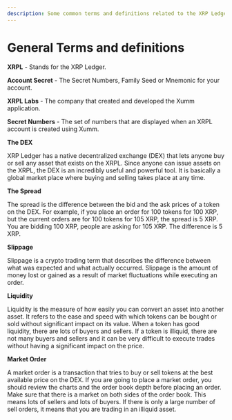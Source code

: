 ```yaml
---
description: Some common terms and definitions related to the XRP Ledger and Xumm
---
```


# General Terms and definitions

**XRPL** - Stands for the XRP Ledger.

**Account Secret** - The Secret Numbers, Family Seed or Mnemonic for your account.

**XRPL Labs** - The company that created and developed the Xumm application.

**Secret Numbers** - The set of numbers that are displayed when an XRPL account is created using Xumm.

**The DEX**&#x20;

XRP Ledger has a native decentralized exchange (DEX) that lets anyone buy or sell any asset that exists on the XRPL. Since anyone can issue assets on the XRPL, the DEX is an incredibly useful and powerful tool. It is basically a global market place where buying and selling takes place at any time. &#x20;

**The Spread**&#x20;

The spread is the difference between the bid and the ask prices of a token on the DEX. For example, if you place an order for 100 tokens for 100 XRP, but the current orders are for 100 tokens for 105 XRP, the spread is 5 XRP. You are bidding 100 XRP, people are asking for 105 XRP. The difference is 5 XRP. &#x20;

**Slippage**

Slippage is a crypto trading term that describes the difference between what was expected and what actually occurred. Slippage is the amount of money lost or gained as a result of market fluctuations while executing an order.

**Liquidity**

Liquidity is the measure of how easily you can convert an asset into another asset. It refers to the ease and speed with which tokens can be bought or sold without significant impact on its value. When a token has good liquidity, there are lots of buyers and sellers. If a token is illiquid, there are not many buyers and sellers and it can be very difficult to execute trades without having a significant impact on the price.

**Market Order**&#x20;

A market order is a transaction that tries to buy or sell tokens at the best available price on the DEX. If you are going to place a market order, you should review the charts and the order book depth before placing an order. Make sure that there is a market on both sides of the order book. This means lots of sellers and lots of buyers. If there is only a large number of sell orders, it means that you are trading in an illiquid asset.&#x20;

